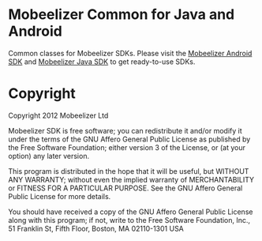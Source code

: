 # Mobeelizer Common for Java and Android

Common classes for Mobeelizer SDKs. Please visit the [Mobeelizer Android SDK](https://github.com/mobeelizer/android-sdk/) and [Mobeelizer Java SDK](https://github.com/mobeelizer/java-sdk/) to get ready-to-use SDKs.

# Copyright

Copyright 2012 Mobeelizer Ltd

Mobeelizer SDK is free software; you can redistribute it and/or modify it under the terms of the GNU Affero General Public License as published by the Free Software Foundation; either version 3 of the License, or (at your option) any later version.
 
This program is distributed in the hope that it will be useful, but WITHOUT ANY WARRANTY; without even the implied warranty of MERCHANTABILITY or FITNESS FOR A PARTICULAR PURPOSE. See the GNU Affero General Public License for more details.
 
You should have received a copy of the GNU Affero General Public License along with this program; if not, write to the Free Software Foundation, Inc., 51 Franklin St, Fifth Floor, Boston, MA  02110-1301 USA